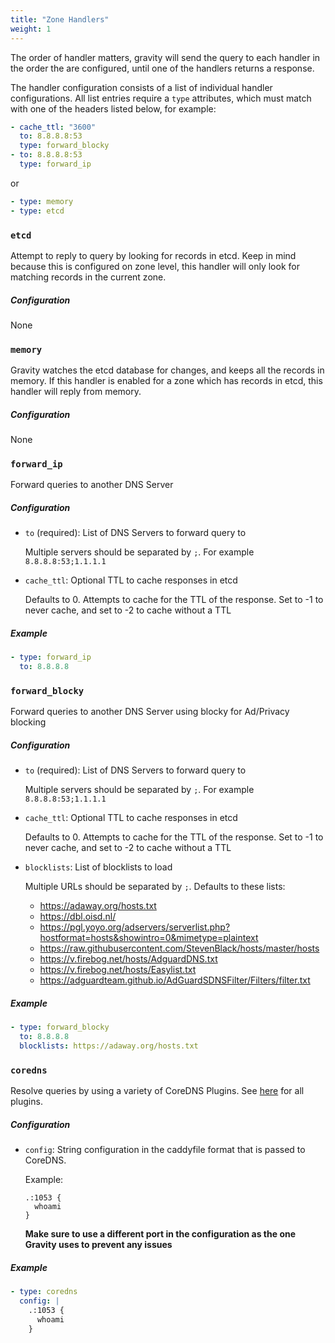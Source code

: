 ```yaml
---
title: "Zone Handlers"
weight: 1
---
```


The order of handler matters, gravity will send the query to each handler in the order the are configured, until one of the handlers returns a response.

The handler configuration consists of a list of individual handler configurations. All list entries require a `type` attributes, which must match with one of the headers listed below, for example:

```yaml
- cache_ttl: "3600"
  to: 8.8.8.8:53
  type: forward_blocky
- to: 8.8.8.8:53
  type: forward_ip
```

or

```yaml
- type: memory
- type: etcd
```

### `etcd`

Attempt to reply to query by looking for records in etcd. Keep in mind because this is configured on zone level, this handler will only look for matching records in the current zone.

##### Configuration

None

### `memory`

Gravity watches the etcd database for changes, and keeps all the records in memory. If this handler is enabled for a zone which has records in etcd, this handler will reply from memory.

##### Configuration

None

### `forward_ip`

Forward queries to another DNS Server

##### Configuration

- `to` (required): List of DNS Servers to forward query to

  Multiple servers should be separated by `;`. For example `8.8.8.8:53;1.1.1.1`

- `cache_ttl`: Optional TTL to cache responses in etcd

  Defaults to 0. Attempts to cache for the TTL of the response.
  Set to -1 to never cache, and set to -2 to cache without a TTL

##### Example

```yaml
- type: forward_ip
  to: 8.8.8.8
```

### `forward_blocky`

Forward queries to another DNS Server using blocky for Ad/Privacy blocking

##### Configuration

- `to` (required): List of DNS Servers to forward query to

  Multiple servers should be separated by `;`. For example `8.8.8.8:53;1.1.1.1`

- `cache_ttl`: Optional TTL to cache responses in etcd

  Defaults to 0. Attempts to cache for the TTL of the response.
  Set to -1 to never cache, and set to -2 to cache without a TTL

- `blocklists`: List of blocklists to load

  Multiple URLs should be separated by `;`. Defaults to these lists:

  - https://adaway.org/hosts.txt
  - https://dbl.oisd.nl/
  - https://pgl.yoyo.org/adservers/serverlist.php?hostformat=hosts&showintro=0&mimetype=plaintext
  - https://raw.githubusercontent.com/StevenBlack/hosts/master/hosts
  - https://v.firebog.net/hosts/AdguardDNS.txt
  - https://v.firebog.net/hosts/Easylist.txt
  - https://adguardteam.github.io/AdGuardSDNSFilter/Filters/filter.txt

##### Example

```yaml
- type: forward_blocky
  to: 8.8.8.8
  blocklists: https://adaway.org/hosts.txt
```

### `coredns`

Resolve queries by using a variety of CoreDNS Plugins. See [here](https://coredns.io/plugins/) for all plugins.

##### Configuration

- `config`: String configuration in the caddyfile format that is passed to CoreDNS.

  Example:

  ```
  .:1053 {
    whoami
  }
  ```

  **Make sure to use a different port in the configuration as the one Gravity uses to prevent any issues**

##### Example

```yaml
- type: coredns
  config: |
    .:1053 {
      whoami
    }
```
